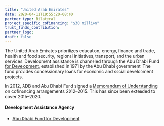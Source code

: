 ```yaml
---
title: "United Arab Emirates"
date: 2020-04-11T19:55:20+08:00
partner_type: Bilateral
project_specific_cofinancing: "$30 million"
trust_funds_contribution:
partner_logo:
draft: false
---
```

The United Arab Emirates prioritizes education, energy, finance and trade, health and food security, regional initiatives, transport, and the urban services. Development assistance is channeled through the [Abu Dhabi Fund for Development](https://www.adfd.ae/english/Pages/Home.aspx), established in 1971 by the Abu Dhabi government. The fund provides concessionary loans for economic and social development projects. 

In 2012, ADB and Abu Dhabi Fund signed a [Memorandum of Understanding](https://www.adfd.ae/Lists/Publications%20Image%20Library/English%20Annual%20Report%202012.pdf) on cofinancing arrangements 2012–2015. This has since been extended to cover 2015–2020.

#### Development Assistance Agency 

* [Abu Dhabi Fund for Development](https://www.adfd.ae/english/Pages/Home.aspx)